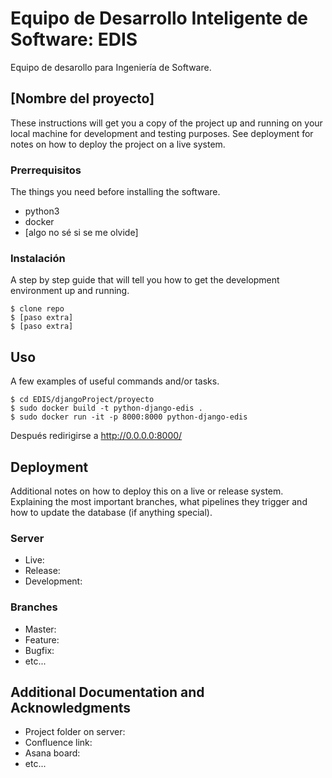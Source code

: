 # Equipo de Desarrollo Inteligente de Software: EDIS

Equipo de desarollo para Ingeniería de Software. 

## [Nombre del proyecto]

These instructions will get you a copy of the project up and running on your local machine for development and testing purposes. See deployment for notes on how to deploy the project on a live system.

### Prerrequisitos

The things you need before installing the software.

* python3
* docker
* [algo no sé si se me olvide]

### Instalación

A step by step guide that will tell you how to get the development environment up and running.

```
$ clone repo
$ [paso extra]
$ [paso extra]
```

## Uso

A few examples of useful commands and/or tasks.

```
$ cd EDIS/djangoProject/proyecto
$ sudo docker build -t python-django-edis .
$ sudo docker run -it -p 8000:8000 python-django-edis
```
Después redirigirse a http://0.0.0.0:8000/

## Deployment

Additional notes on how to deploy this on a live or release system. Explaining the most important branches, what pipelines they trigger and how to update the database (if anything special).

### Server

* Live:
* Release:
* Development:

### Branches

* Master:
* Feature:
* Bugfix:
* etc...

## Additional Documentation and Acknowledgments

* Project folder on server:
* Confluence link:
* Asana board:
* etc...
